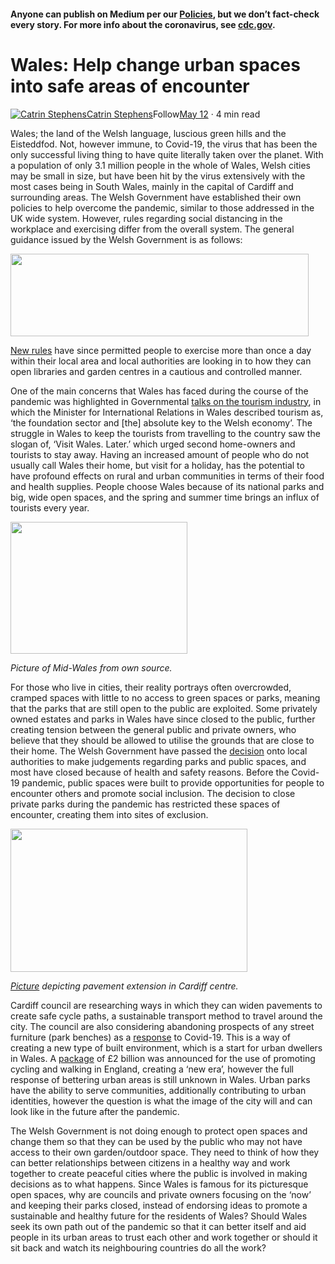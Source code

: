 #### Anyone can publish on Medium per our [Policies](https://help.medium.com/hc/en-us/categories/201931128-Policies-Safety?source=post_page-----bba1c37e1846----------------------), but we don’t fact-check every story. For more info about the coronavirus, see [cdc.gov](https://www.cdc.gov/coronavirus/2019-nCoV?source=post_page-----bba1c37e1846----------------------).

**Wales: Help change urban spaces into safe areas of encounter**
================================================================

[![Catrin Stephens](https://miro.medium.com/fit/c/96/96/2*aSkjKFsp4vSLaVmEPAW5xA.jpeg)](https://medium.com/@17cs01?source=post_page-----bba1c37e1846----------------------)[Catrin Stephens](https://medium.com/@17cs01?source=post_page-----bba1c37e1846----------------------)Follow[May 12](https://medium.com/post-quarantine-urbanism/wales-help-change-urban-spaces-into-safe-areas-of-encounter-bba1c37e1846?source=post_page-----bba1c37e1846----------------------) · 4 min read

Wales; the land of the Welsh language, luscious green hills and the Eisteddfod. Not, however immune, to Covid-19, the virus that has been the only successful living thing to have quite literally taken over the planet. With a population of only 3.1 million people in the whole of Wales, Welsh cities may be small in size, but have been hit by the virus extensively with the most cases being in South Wales, mainly in the capital of Cardiff and surrounding areas. The Welsh Government have established their own policies to help overcome the pandemic, similar to those addressed in the UK wide system. However, rules regarding social distancing in the workplace and exercising differ from the overall system. The general guidance issued by the Welsh Government is as follows:

<img class="s t u ho ai" src="https://miro.medium.com/max/954/1\*AQCfCTibajwS-xyOYjpenw.png" width="477" height="132" srcSet="https://miro.medium.com/max/552/1\*AQCfCTibajwS-xyOYjpenw.png 276w, https://miro.medium.com/max/954/1\*AQCfCTibajwS-xyOYjpenw.png 477w" sizes="477px" role="presentation"/>

[New rules](https://gov.wales/wales-extends-coronavirus-lockdown) have since permitted people to exercise more than once a day within their local area and local authorities are looking in to how they can open libraries and garden centres in a cautious and controlled manner.

One of the main concerns that Wales has faced during the course of the pandemic was highlighted in Governmental [talks on the tourism industry](https://record.assembly.wales/Plenary/6318), in which the Minister for International Relations in Wales described tourism as, ‘the foundation sector and \[the\] absolute key to the Welsh economy’. The struggle in Wales to keep the tourists from travelling to the country saw the slogan of, ‘Visit Wales. Later.’ which urged second home-owners and tourists to stay away. Having an increased amount of people who do not usually call Wales their home, but visit for a holiday, has the potential to have profound effects on rural and urban communities in terms of their food and health supplies. People choose Wales because of its national parks and big, wide open spaces, and the spring and summer time brings an influx of tourists every year.

<img class="s t u ho ai" src="https://miro.medium.com/max/566/1\*7BKvTTl77tdqwOTRKTK1Ww.png" width="283" height="211" srcSet="https://miro.medium.com/max/552/1\*7BKvTTl77tdqwOTRKTK1Ww.png 276w, https://miro.medium.com/max/566/1\*7BKvTTl77tdqwOTRKTK1Ww.png 283w" sizes="283px" role="presentation"/>

_Picture of Mid-Wales from own source._

For those who live in cities, their reality portrays often overcrowded, cramped spaces with little to no access to green spaces or parks, meaning that the parks that are still open to the public are exploited. Some privately owned estates and parks in Wales have since closed to the public, further creating tension between the general public and private owners, who believe that they should be allowed to utilise the grounds that are close to their home. The Welsh Government have passed the [decision](https://www.walesonline.co.uk/news/wales-news/parks-green-spaces-wales-closed-18125947) onto local authorities to make judgements regarding parks and public spaces, and most have closed because of health and safety reasons. Before the Covid-19 pandemic, public spaces were built to provide opportunities for people to encounter others and promote social inclusion. The decision to close private parks during the pandemic has restricted these spaces of encounter, creating them into sites of exclusion.

<img class="s t u ho ai" src="https://miro.medium.com/max/758/1\*USnu0cv7awFDkKoEzecqLA.png" width="379" height="229" srcSet="https://miro.medium.com/max/552/1\*USnu0cv7awFDkKoEzecqLA.png 276w, https://miro.medium.com/max/758/1\*USnu0cv7awFDkKoEzecqLA.png 379w" sizes="379px" role="presentation"/>

[_Picture_](https://www.wales247.co.uk/cardiff-to-trial-extending-city-pavements/) _depicting pavement extension in Cardiff centre._

Cardiff council are researching ways in which they can widen pavements to create safe cycle paths, a sustainable transport method to travel around the city. The council are also considering abandoning prospects of any street furniture (park benches) as a [response](https://www.walesonline.co.uk/news/wales-news/cardiff-roads-busy-shopping-areas-18219254) to Covid-19. This is a way of creating a new type of built environment, which is a start for urban dwellers in Wales. A [package](https://www.gov.uk/government/news/2-billion-package-to-create-new-era-for-cycling-and-walking) of £2 billion was announced for the use of promoting cycling and walking in England, creating a ‘new era’, however the full response of bettering urban areas is still unknown in Wales. Urban parks have the ability to serve communities, additionally contributing to urban identities, however the question is what the image of the city will and can look like in the future after the pandemic.

The Welsh Government is not doing enough to protect open spaces and change them so that they can be used by the public who may not have access to their own garden/outdoor space. They need to think of how they can better relationships between citizens in a healthy way and work together to create peaceful cities where the public is involved in making decisions as to what happens. Since Wales is famous for its picturesque open spaces, why are councils and private owners focusing on the ‘now’ and keeping their parks closed, instead of endorsing ideas to promote a sustainable and healthy future for the residents of Wales? Should Wales seek its own path out of the pandemic so that it can better itself and aid people in its urban areas to trust each other and work together or should it sit back and watch its neighbouring countries do all the work?